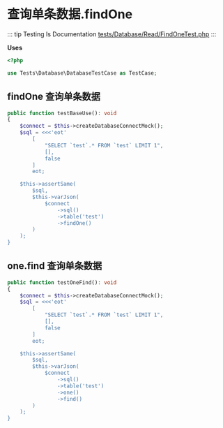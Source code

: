 # 查询单条数据.findOne

::: tip Testing Is Documentation
[tests/Database/Read/FindOneTest.php](https://github.com/hunzhiwange/framework/blob/master/tests/Database/Read/FindOneTest.php)
:::
    
**Uses**

``` php
<?php

use Tests\Database\DatabaseTestCase as TestCase;
```

## findOne 查询单条数据

``` php
public function testBaseUse(): void
{
    $connect = $this->createDatabaseConnectMock();
    $sql = <<<'eot'
        [
            "SELECT `test`.* FROM `test` LIMIT 1",
            [],
            false
        ]
        eot;

    $this->assertSame(
        $sql,
        $this->varJson(
            $connect
                ->sql()
                ->table('test')
                ->findOne()
        )
    );
}
```
    
## one.find 查询单条数据

``` php
public function testOneFind(): void
{
    $connect = $this->createDatabaseConnectMock();
    $sql = <<<'eot'
        [
            "SELECT `test`.* FROM `test` LIMIT 1",
            [],
            false
        ]
        eot;

    $this->assertSame(
        $sql,
        $this->varJson(
            $connect
                ->sql()
                ->table('test')
                ->one()
                ->find()
        )
    );
}
```